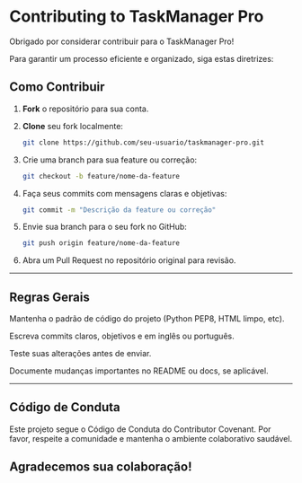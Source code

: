 # Contributing to TaskManager Pro

Obrigado por considerar contribuir para o TaskManager Pro!  

Para garantir um processo eficiente e organizado, siga estas diretrizes:

## Como Contribuir

1. **Fork** o repositório para sua conta.
2. **Clone** seu fork localmente:
   ```bash
   git clone https://github.com/seu-usuario/taskmanager-pro.git
    ```

3. Crie uma branch para sua feature ou correção:
    ```bash
    git checkout -b feature/nome-da-feature
    ```

4. Faça seus commits com mensagens claras e objetivas:
    ```bash
    git commit -m "Descrição da feature ou correção"
    ```

5. Envie sua branch para o seu fork no GitHub:
    ```bash
    git push origin feature/nome-da-feature
    ```

6. Abra um Pull Request no repositório original para revisão.

--- 
## Regras Gerais
Mantenha o padrão de código do projeto (Python PEP8, HTML limpo, etc).

Escreva commits claros, objetivos e em inglês ou português.

Teste suas alterações antes de enviar.

Documente mudanças importantes no README ou docs, se aplicável.

--- 

## Código de Conduta
Este projeto segue o Código de Conduta do Contributor Covenant.
Por favor, respeite a comunidade e mantenha o ambiente colaborativo saudável.

## Agradecemos sua colaboração!

